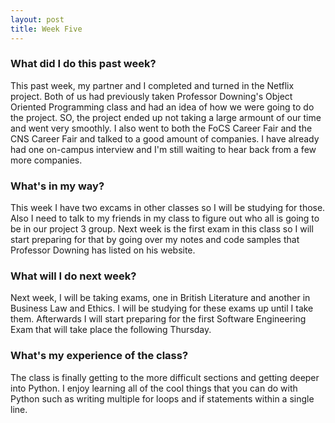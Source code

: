 ```yaml
---
layout: post
title: Week Five
---
```


### What did I do this past week?
This past week, my partner and I completed and turned in the Netflix project. Both of us had previously taken Professor Downing's Object Oriented Programming class and had an idea of how we were going to do the project. SO, the project ended up not taking a large armount of our time and went very smoothly. I also went to both the FoCS Career Fair and the CNS Career Fair and talked to a good amount of companies. I have already had one on-campus interview and I'm still waiting to hear back from a few more companies. 

### What's in my way?
This week I have two excams in other classes so I will be studying for those. Also I need to talk to my friends in my class to figure out who all is going to be in our project 3 group. Next week is the first exam in this class so I will start preparing for that by going over my notes and code samples that Professor Downing has listed on his website.

### What will I do next week?
Next week, I will be taking exams, one in British Literature and another in Business Law and Ethics. I will be studying for these exams up until I take them. Afterwards I will start preparing for the first Software Engineering Exam that will take place the following Thursday.

### What's my experience of the class?
The class is finally getting to the more difficult sections and getting deeper into Python. I enjoy learning all of the cool things that you can do with Python such as writing multiple for loops and if statements within a single line.
